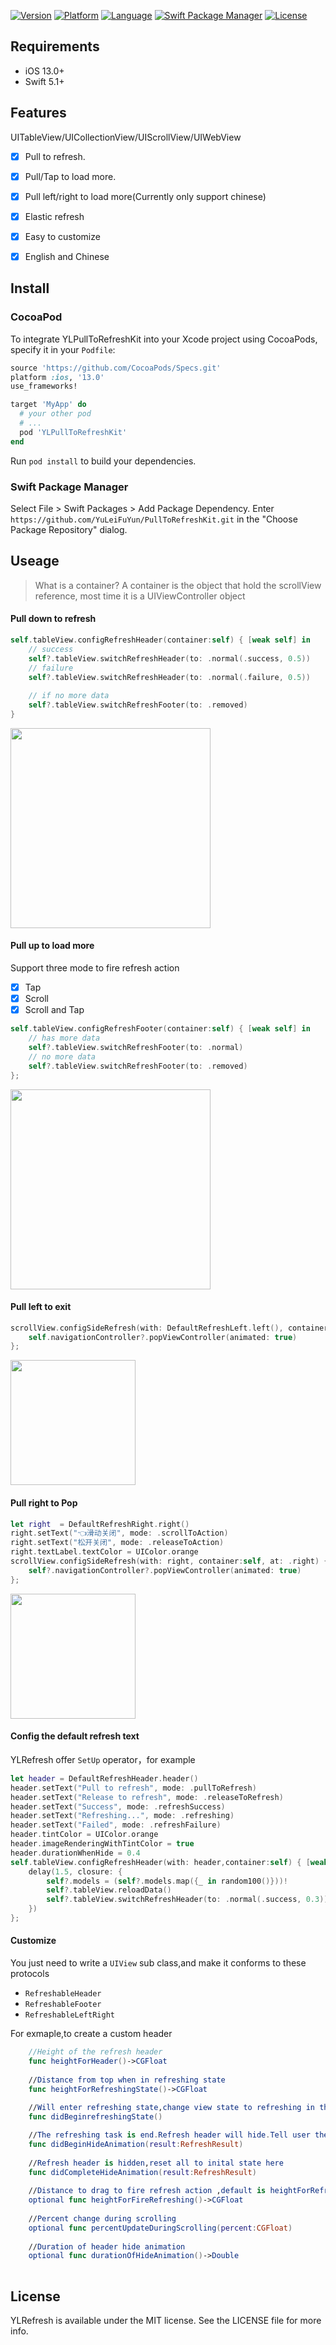 <p align="center">

 [![Version](https://img.shields.io/cocoapods/v/PullToRefreshKit.svg?style=flat)](http://cocoapods.org/pods/YLRefresh)  [![Platform](http://img.shields.io/badge/platform-ios-blue.svg?style=flat
)](https://developer.apple.com/iphone/index.action)
 [![Language](http://img.shields.io/badge/language-swift-brightgreen.svg?style=flat
)](https://developer.apple.com/swift)
[![Swift Package Manager](https://img.shields.io/badge/SPM-compatible-orange.svg)](https://swift.org/package-manager)
[![License](http://img.shields.io/badge/license-MIT-lightgrey.svg?style=flat
)](http://mit-license.org)



## Requirements

- iOS 13.0+
- Swift 5.1+



## Features

UITableView/UICollectionView/UIScrollView/UIWebView

- [x] Pull to refresh.
- [x] Pull/Tap to load more.
- [x] Pull left/right to load more(Currently only support chinese)
- [x] Elastic refresh 
- [x] Easy to customize
- [x] English and Chinese



## Install

### CocoaPod

To integrate YLPullToRefreshKit into your Xcode project using CocoaPods, specify it in your `Podfile`:

```ruby
source 'https://github.com/CocoaPods/Specs.git'
platform :ios, '13.0'
use_frameworks!

target 'MyApp' do
  # your other pod
  # ...
  pod 'YLPullToRefreshKit'
end
```

Run `pod install` to build your dependencies.

### Swift Package Manager

Select File > Swift Packages > Add Package Dependency. Enter `https://github.com/YuLeiFuYun/PullToRefreshKit.git` in the "Choose Package Repository" dialog.



## Useage

> What is a container?
> A container is the object that hold the scrollView reference, most time it is a UIViewController object

#### Pull down to refresh


```swift i
self.tableView.configRefreshHeader(container:self) { [weak self] in
    // success
    self?.tableView.switchRefreshHeader(to: .normal(.success, 0.5))
    // failure
    self?.tableView.switchRefreshHeader(to: .normal(.failure, 0.5))
    
    // if no more data
    self?.tableView.switchRefreshFooter(to: .removed)
}
```

<img src="https://raw.github.com/LeoMobileDeveloper/PullToRefreshKit/master/Screenshot/gif1.gif" width="320">

#### Pull up to load more

Support three mode to fire refresh action  

- [x] Tap
- [x] Scroll
- [x] Scroll and Tap

```swift
self.tableView.configRefreshFooter(container:self) { [weak self] in
	// has more data
    self?.tableView.switchRefreshFooter(to: .normal)
    // no more data
    self?.tableView.switchRefreshFooter(to: .removed)
};
```

<img src="https://raw.github.com/LeoMobileDeveloper/PullToRefreshKit/master/Screenshot/gif2.gif" width="320">

#### Pull left to exit

```swift
scrollView.configSideRefresh(with: DefaultRefreshLeft.left(), container:self, at: .left) {
    self.navigationController?.popViewController(animated: true)
};
```

<img src="https://raw.github.com/LeoMobileDeveloper/PullToRefreshKit/master/Screenshot/gif3.gif" width="200">

#### Pull right to Pop

```swift
let right  = DefaultRefreshRight.right()
right.setText("👈滑动关闭", mode: .scrollToAction)
right.setText("松开关闭", mode: .releaseToAction)
right.textLabel.textColor = UIColor.orange
scrollView.configSideRefresh(with: right, container:self, at: .right) { [weak self] in
    self?.navigationController?.popViewController(animated: true)
};
```

<img src="https://raw.github.com/LeoMobileDeveloper/PullToRefreshKit/master/Screenshot/gif4.gif" width="200">

#### Config the default refresh text

YLRefresh offer `SetUp` operator，for example

```swift
let header = DefaultRefreshHeader.header()
header.setText("Pull to refresh", mode: .pullToRefresh)
header.setText("Release to refresh", mode: .releaseToRefresh)
header.setText("Success", mode: .refreshSuccess)
header.setText("Refreshing...", mode: .refreshing)
header.setText("Failed", mode: .refreshFailure)
header.tintColor = UIColor.orange
header.imageRenderingWithTintColor = true
header.durationWhenHide = 0.4
self.tableView.configRefreshHeader(with: header,container:self) { [weak self] in
    delay(1.5, closure: {
        self?.models = (self?.models.map({_ in random100()}))!
        self?.tableView.reloadData()
        self?.tableView.switchRefreshHeader(to: .normal(.success, 0.3))
    })
};
```

#### Customize

You just need to write a `UIView` sub class,and make it conforms to these protocols

- `RefreshableHeader`
- `RefreshableFooter`
- `RefreshableLeftRight` 

For exmaple,to create a custom header

``` swift
    //Height of the refresh header
    func heightForHeader()->CGFloat
    
    //Distance from top when in refreshing state
    func heightForRefreshingState()->CGFloat
   
    //Will enter refreshing state,change view state to refreshing in this function
    func didBeginrefreshingState()

    //The refreshing task is end.Refresh header will hide.Tell user the refreshing result here.
    func didBeginHideAnimation(result:RefreshResult)
    
    //Refresh header is hidden,reset all to inital state here
    func didCompleteHideAnimation(result:RefreshResult)
    
    //Distance to drag to fire refresh action ,default is heightForRefreshingState
    optional func heightForFireRefreshing()->CGFloat
    
    //Percent change during scrolling
    optional func percentUpdateDuringScrolling(percent:CGFloat)
    
    //Duration of header hide animation
    optional func durationOfHideAnimation()->Double
    
```



## License

YLRefresh is available under the MIT license. See the LICENSE file for more info.